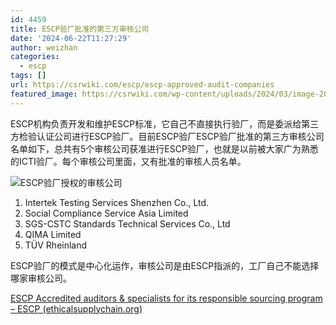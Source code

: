 ```yaml
---
id: 4459
title: ESCP验厂批准的第三方审核公司
date: '2024-06-22T11:27:29'
author: weizhan
categories:
  - escp
tags: []
url: https://csrwiki.com/escp/escp-approved-audit-companies
featured_image: https://csrwiki.com/wp-content/uploads/2024/03/image-20230913225225435.png
---
```


ESCP机构负责开发和维护ESCP标准，它自己不直接执行验厂，而是委派给第三方检验认证公司进行ESCP验厂。目前ESCP验厂ESCP验厂批准的第三方审核公司名单如下，总共有5个审核公司获准进行ESCP验厂，也就是以前被大家广为熟悉的ICTI验厂。每个审核公司里面，又有批准的审核人员名单。

![ESCP验厂授权的审核公司](https://csrwiki.com/wp-content/uploads/2024/03/image-20230913225225435.png)

1. Intertek Testing Services Shenzhen Co., Ltd.
2. Social Compliance Service Asia Limited
3. SGS-CSTC Standards Technical Services Co., Ltd
4. QIMA Limited
5. TÜV Rheinland

ESCP验厂的模式是中心化运作，审核公司是由ESCP指派的，工厂自己不能选择哪家审核公司。

[ESCP Accredited auditors & specialists for its responsible sourcing program – ESCP (ethicalsupplychain.org)](https://www.ethicalsupplychain.org/accredited-auditors-specialists)
